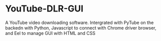 # YouTube-DLR-GUI

A YouTube video downloading software. Intergrated with PyTube on the backedn with Python, Javascript to connect with Chrome driver browser, and Eel to manage GUI with HTML and CSS

